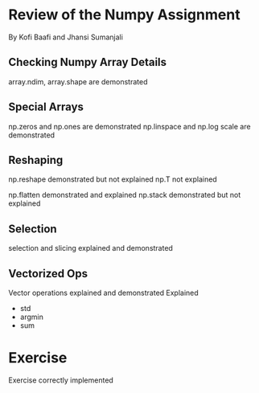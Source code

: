 # Review of the Numpy Assignment

By Kofi Baafi and Jhansi Sumanjali

## Checking Numpy Array Details

array.ndim, array.shape are demonstrated

## Special Arrays

np.zeros and np.ones are demonstrated
np.linspace and np.log scale are demonstrated

## Reshaping
np.reshape demonstrated but not explained
np.T not explained

np.flatten demonstrated and explained
np.stack demonstrated but not explained

## Selection
selection and slicing explained and demonstrated

## Vectorized Ops
Vector operations explained and demonstrated
Explained 
* std
* argmin
* sum

# Exercise
Exercise correctly implemented
